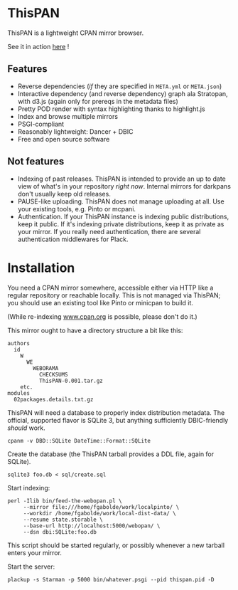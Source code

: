 # ThisPAN

ThisPAN is a lightweight CPAN mirror browser.

See it in action
[here](http://www.insecable.net/thispan-demo/distribution/ThisPAN) !

## Features

+ Reverse dependencies (*if* they are specified in `META.yml` or
  `META.json`)
+ Interactive dependency (and reverse dependency) graph ala Stratopan,
  with d3.js (again only for prereqs in the metadata files)
+ Pretty POD render with syntax highlighting thanks to highlight.js
+ Index and browse multiple mirrors
+ PSGI-compliant
+ Reasonably lightweight: Dancer + DBIC
+ Free and open source software

## Not features

+ Indexing of past releases.  ThisPAN is intended to provide an up to
  date view of what's in your repository *right now*.  Internal
  mirrors for darkpans don't usually keep old releases.
+ PAUSE-like uploading.  ThisPAN does not manage uploading at all.
  Use your existing tools, e.g. Pinto or mcpani.
+ Authentication.  If your ThisPAN instance is indexing public
  distributions, keep it public.  If it's indexing private
  distributions, keep it as private as your mirror.  If you really
  need authentication, there are several authentication middlewares
  for Plack.

# Installation

You need a CPAN mirror somewhere, accessible either via HTTP like a
regular repository or reachable locally.  This is not managed via
ThisPAN; you should use an existing tool like Pinto or minicpan to
build it.

(While re-indexing www.cpan.org is possible, please don't do it.)

This mirror ought to have a directory structure a bit like this:

```
authors
  id
    W
      WE
        WEBORAMA
          CHECKSUMS
          ThisPAN-0.001.tar.gz
    etc.
modules
  02packages.details.txt.gz
```

ThisPAN will need a database to properly index distribution metadata.
The official, supported flavor is SQLite 3, but anything sufficiently
DBIC-friendly *should* work.

```shell
cpanm -v DBD::SQLite DateTime::Format::SQLite
```

Create the database (the ThisPAN tarball provides a DDL file, again
for SQLite).

```shell
sqlite3 foo.db < sql/create.sql
```

Start indexing:

```shell
perl -Ilib bin/feed-the-webopan.pl \
     --mirror file:///home/fgabolde/work/localpinto/ \
     --workdir /home/fgabolde/work/local-dist-data/ \
     --resume state.storable \
     --base-url http://localhost:5000/webopan/ \
     --dsn dbi:SQLite:foo.db
```

This script should be started regularly, or possibly whenever a new
tarball enters your mirror.

Start the server:

```shell
plackup -s Starman -p 5000 bin/whatever.psgi --pid thispan.pid -D
```
